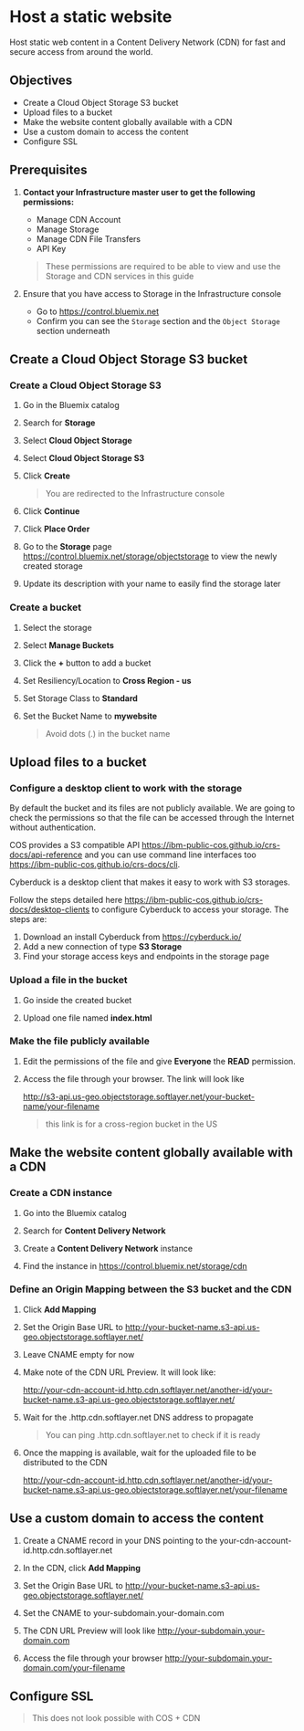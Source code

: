 # Host a static website
Host static web content in a Content Delivery Network (CDN) for fast and secure access from around the world.

## Objectives
* Create a Cloud Object Storage S3 bucket
* Upload files to a bucket
* Make the website content globally available with a CDN
* Use a custom domain to access the content
* Configure SSL

## Prerequisites

1. **Contact your Infrastructure master user to get the following permissions:**
   * Manage CDN Account
   * Manage Storage
   * Manage CDN File Transfers
   * API Key

   > These permissions are required to be able to view and use the Storage and CDN services in this guide

1. Ensure that you have access to Storage in the Infrastructure console
   * Go to https://control.bluemix.net
   * Confirm you can see the `Storage` section and the `Object Storage` section underneath

## Create a Cloud Object Storage S3 bucket

### Create a Cloud Object Storage S3

1. Go in the Bluemix catalog

1. Search for **Storage**

1. Select **Cloud Object Storage**

1. Select **Cloud Object Storage S3**

1. Click **Create**

   > You are redirected to the Infrastructure console

1. Click **Continue**

1. Click **Place Order**

1. Go to the **Storage** page https://control.bluemix.net/storage/objectstorage to view the newly created storage

1. Update its description with your name to easily find the storage later

### Create a bucket

1. Select the storage

1. Select **Manage Buckets**

1. Click the **+** button to add a bucket

1. Set Resiliency/Location to **Cross Region - us**

1. Set Storage Class to **Standard**

1. Set the Bucket Name to **mywebsite**

   > Avoid dots (.) in the bucket name

## Upload files to a bucket

### Configure a desktop client to work with the storage

By default the bucket and its files are not publicly available. We are going to check the permissions so that the file can be accessed through the Internet without authentication.

COS provides a S3 compatible API https://ibm-public-cos.github.io/crs-docs/api-reference and you can use command line interfaces too https://ibm-public-cos.github.io/crs-docs/cli.

Cyberduck is a desktop client that makes it easy to work with S3 storages.

Follow the steps detailed here https://ibm-public-cos.github.io/crs-docs/desktop-clients to configure Cyberduck to access your storage. The steps are:
   1. Download an install Cyberduck from https://cyberduck.io/
   1. Add a new connection of type **S3 Storage**
   1. Find your storage access keys and endpoints in the storage page

### Upload a file in the bucket

1. Go inside the created bucket

1. Upload one file named **index.html**

### Make the file publicly available

1. Edit the permissions of the file and give **Everyone** the **READ** permission.

1. Access the file through your browser. The link will look like

   http://s3-api.us-geo.objectstorage.softlayer.net/your-bucket-name/your-filename

   > this link is for a cross-region bucket in the US

## Make the website content globally available with a CDN

### Create a CDN instance

1. Go into the Bluemix catalog

1. Search for **Content Delivery Network**

1. Create a **Content Delivery Network** instance

1. Find the instance in https://control.bluemix.net/storage/cdn

### Define an Origin Mapping between the S3 bucket and the CDN

1. Click **Add Mapping**

1. Set the Origin Base URL to http://your-bucket-name.s3-api.us-geo.objectstorage.softlayer.net/

1. Leave CNAME empty for now

1. Make note of the CDN URL Preview. It will look like:

   http://your-cdn-account-id.http.cdn.softlayer.net/another-id/your-bucket-name.s3-api.us-geo.objectstorage.softlayer.net/

1. Wait for the <cdn-account-id>.http.cdn.softlayer.net DNS address to propagate

   > You can ping <cdn-account-id>.http.cdn.softlayer.net to check if it is ready

1. Once the mapping is available, wait for the uploaded file to be distributed to the CDN

   http://your-cdn-account-id.http.cdn.softlayer.net/another-id/your-bucket-name.s3-api.us-geo.objectstorage.softlayer.net/your-filename

## Use a custom domain to access the content

1. Create a CNAME record in your DNS pointing to the your-cdn-account-id.http.cdn.softlayer.net

1. In the CDN, click **Add Mapping**

1. Set the Origin Base URL to http://your-bucket-name.s3-api.us-geo.objectstorage.softlayer.net/

1. Set the CNAME to your-subdomain.your-domain.com

1. The CDN URL Preview will look like http://your-subdomain.your-domain.com

1. Access the file through your browser http://your-subdomain.your-domain.com/your-filename

## Configure SSL

> This does not look possible with COS + CDN

